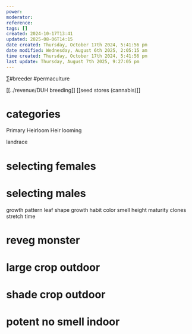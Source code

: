 ```yaml
---
power: 
moderator: 
reference: 
tags: []
created: 2024-10-17T13:41
updated: 2025-08-06T14:15
date created: Thursday, October 17th 2024, 5:41:56 pm
date modified: Wednesday, August 6th 2025, 2:05:15 am
time created: Thursday, October 17th 2024, 5:41:56 pm
last update: Thursday, August 7th 2025, 9:27:05 pm
---
```

∑#breeder #permaculture 

[[../revenue/DUH breeding]]
[[seed stores (cannabis)]]

# categories
Primary
Heirloom
Heir looming

landrace
# selecting females
# selecting males

growth pattern
leaf shape
growth habit
color
smell
height
maturity
clones
stretch time



# reveg monster

# large crop outdoor

# shade crop outdoor

# potent no smell indoor
